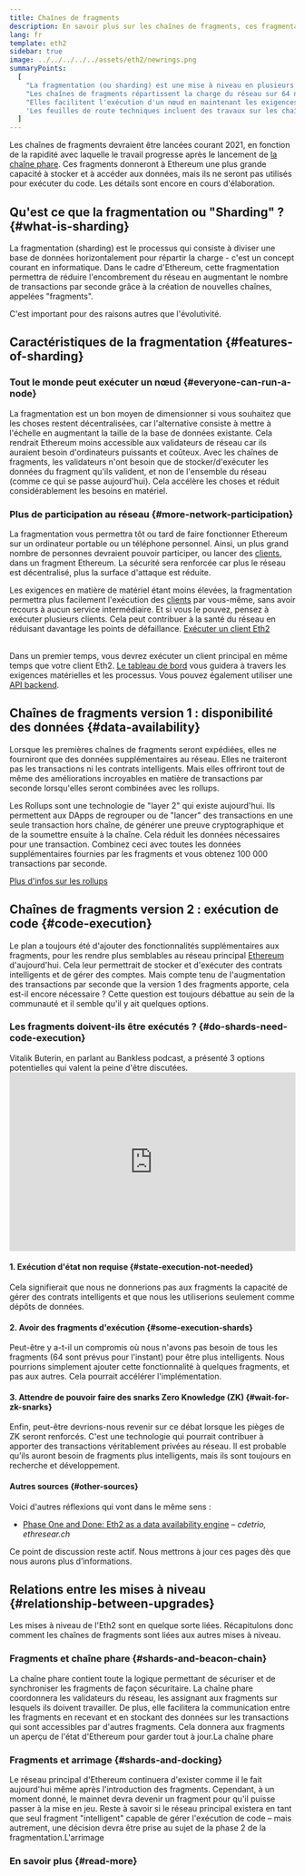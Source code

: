 ```yaml
---
title: Chaînes de fragments
description: En savoir plus sur les chaînes de fragments, ces fragmentations du réseau qui donnent à Ethereum une plus grande capacité de transaction et facilitent son exécution.
lang: fr
template: eth2
sidebar: true
image: ../../../../../assets/eth2/newrings.png
summaryPoints:
  [
    "La fragmentation (ou sharding) est une mise à niveau en plusieurs phases qui améliorera l'évolutivité et la capacité d'Ethereum.",
    "Les chaînes de fragments répartissent la charge du réseau sur 64 nouvelles chaînes.",
    "Elles facilitent l'exécution d'un nœud en maintenant les exigences matérielles à un niveau faible.",
    'Les feuilles de route techniques incluent des travaux sur les chaînes de fragments dans la "Phase 1" et potentiellement la "Phase 2".',
  ]
---
```


<UpgradeStatus date="~2021">
    Les chaînes de fragments devraient être lancées courant 2021, en fonction de la rapidité avec laquelle le travail progresse après le lancement de <a href="/en/eth2/beacon-chain/"> la chaîne phare</a>. Ces fragments donneront à Ethereum une plus grande capacité à stocker et à accéder aux données, mais ils ne seront pas utilisés pour exécuter du code. Les détails sont encore en cours d'élaboration.
</UpgradeStatus>

## Qu'est ce que la fragmentation ou "Sharding" ? {#what-is-sharding}

La fragmentation (sharding) est le processus qui consiste à diviser une base de données horizontalement pour répartir la charge - c'est un concept courant en informatique. Dans le cadre d'Ethereum, cette fragmentation permettra de réduire l'encombrement du réseau en augmentant le nombre de transactions par seconde grâce à la création de nouvelles chaînes, appelées "fragments".

C'est important pour des raisons autres que l'évolutivité.

## Caractéristiques de la fragmentation {#features-of-sharding}

### Tout le monde peut exécuter un nœud {#everyone-can-run-a-node}

La fragmentation est un bon moyen de dimensionner si vous souhaitez que les choses restent décentralisées, car l'alternative consiste à mettre à l'échelle en augmentant la taille de la base de données existante. Cela rendrait Ethereum moins accessible aux validateurs de réseau car ils auraient besoin d'ordinateurs puissants et coûteux. Avec les chaînes de fragments, les validateurs n'ont besoin que de stocker/d'exécuter les données du fragment qu'ils valident, et non de l'ensemble du réseau (comme ce qui se passe aujourd'hui). Cela accélère les choses et réduit considérablement les besoins en matériel.

### Plus de participation au réseau {#more-network-participation}

La fragmentation vous permettra tôt ou tard de faire fonctionner Ethereum sur un ordinateur portable ou un téléphone personnel. Ainsi, un plus grand nombre de personnes devraient pouvoir participer, ou lancer des [clients](/developers/docs/nodes-and-clients/), dans un fragment Ethereum. La sécurité sera renforcée car plus le réseau est décentralisé, plus la surface d'attaque est réduite.

Les exigences en matière de matériel étant moins élevées, la fragmentation permettra plus facilement l'exécution des [clients](/developers/docs/nodes-and-clients/) par vous-même, sans avoir recours à aucun service intermédiaire. Et si vous le pouvez, pensez à exécuter plusieurs clients. Cela peut contribuer à la santé du réseau en réduisant davantage les points de défaillance. [Exécuter un client Eth2](/eth2/get-involved/)

<br />

<InfoBanner isWarning={true}>
  Dans un premier temps, vous devrez exécuter un client principal en même temps que votre client Eth2. <a href="https://launchpad.ethereum.org" target="_blank">Le tableau de bord</a> vous guidera à travers les exigences matérielles et les processus. Vous pouvez également utiliser une <a href="/en/developers/docs/apis/backend/#available-libraries">API backend</a>.
</InfoBanner>

## Chaînes de fragments version 1 : disponibilité des données {#data-availability}

Lorsque les premières chaînes de fragments seront expédiées, elles ne fourniront que des données supplémentaires au réseau. Elles ne traiteront pas les transactions ni les contrats intelligents. Mais elles offriront tout de même des améliorations incroyables en matière de transactions par seconde lorsqu'elles seront combinées avec les rollups.

Les Rollups sont une technologie de "layer 2" qui existe aujourd'hui. Ils permettent aux DApps de regrouper ou de "lancer" des transactions en une seule transaction hors chaîne, de générer une preuve cryptographique et de la soumettre ensuite à la chaîne. Cela réduit les données nécessaires pour une transaction. Combinez ceci avec toutes les données supplémentaires fournies par les fragments et vous obtenez 100 000 transactions par seconde.

[Plus d'infos sur les rollups](/developers/docs/layer-2-scaling/)

## Chaînes de fragments version 2 : exécution de code {#code-execution}

Le plan a toujours été d'ajouter des fonctionnalités supplémentaires aux fragments, pour les rendre plus semblables au réseau principal [Ethereum](/glossary/#mainnet) d'aujourd'hui. Cela leur permettrait de stocker et d'exécuter des contrats intelligents et de gérer des comptes. Mais compte tenu de l'augmentation des transactions par seconde que la version 1 des fragments apporte, cela est-il encore nécessaire ? Cette question est toujours débattue au sein de la communauté et il semble qu'il y ait quelques options.

### Les fragments doivent-ils être exécutés ? {#do-shards-need-code-execution}

Vitalik Buterin, en parlant au Bankless podcast, a présenté 3 options potentielles qui valent la peine d'être discutées. <iframe width="100%" height="315" src="https://www.youtube.com/embed/-R0j5AMUSzA?start=5841" frameborder="0" allow="accelerometer; autoplay; clipboard-write; encrypted-media; gyroscope; picture-in-picture" allowfullscreen mark="crwd-mark"></iframe>

#### 1. Exécution d'état non requise {#state-execution-not-needed}

Cela signifierait que nous ne donnerions pas aux fragments la capacité de gérer des contrats intelligents et que nous les utiliserions seulement comme dépôts de données.

#### 2. Avoir des fragments d'exécution {#some-execution-shards}

Peut-être y a-t-il un compromis où nous n'avons pas besoin de tous les fragments (64 sont prévus pour l'instant) pour être plus intelligents. Nous pourrions simplement ajouter cette fonctionnalité à quelques fragments, et pas aux autres. Cela pourrait accélérer l'implémentation.

#### 3. Attendre de pouvoir faire des snarks Zero Knowledge (ZK) {#wait-for-zk-snarks}

Enfin, peut-être devrions-nous revenir sur ce débat lorsque les pièges de ZK seront renforcés. C'est une technologie qui pourrait contribuer à apporter des transactions véritablement privées au réseau. Il est probable qu’ils auront besoin de fragments plus intelligents, mais ils sont toujours en recherche et développement.

#### Autres sources {#other-sources}

Voici d'autres réflexions qui vont dans le même sens :

- [Phase One and Done: Eth2 as a data availability engine](https://ethresear.ch/t/phase-one-and-done-eth2-as-a-data-availability-engine/5269/8) – _cdetrio, ethresear.ch_

Ce point de discussion reste actif. Nous mettrons à jour ces pages dès que nous aurons plus d’informations.

## Relations entre les mises à niveau {#relationship-between-upgrades}

Les mises à niveau de l'Eth2 sont en quelque sorte liées. Récapitulons donc comment les chaînes de fragments sont liées aux autres mises à niveau.

### Fragments et chaîne phare {#shards-and-beacon-chain}

La chaîne phare contient toute la logique permettant de sécuriser et de synchroniser les fragments de façon sécuritaire. La chaîne phare coordonnera les validateurs du réseau, les assignant aux fragments sur lesquels ils doivent travailler. De plus, elle facilitera la communication entre les fragments en recevant et en stockant des données sur les transactions qui sont accessibles par d'autres fragments. Cela donnera aux fragments un aperçu de l'état d'Ethereum pour garder tout à jour.<ButtonLink to="/eth2/beacon-chain/">La chaîne phare</ButtonLink>

### Fragments et arrimage {#shards-and-docking}

Le réseau principal d'Ethereum continuera d'exister comme il le fait aujourd'hui même après l'introduction des fragments. Cependant, à un moment donné, le mainnet devra devenir un fragment pour qu'il puisse passer à la mise en jeu. Reste à savoir si le réseau principal existera en tant que seul fragment "intelligent" capable de gérer l'exécution de code – mais autrement, une décision devra être prise au sujet de la phase 2 de la fragmentation.<ButtonLink to="/eth2/docking/">L'arrimage</ButtonLink>

<Divider />

### En savoir plus {#read-more}

<Eth2ShardChainsList />
